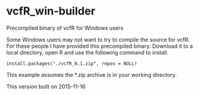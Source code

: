 # vcfR_win-builder
Precompiled binary of vcfR for Windows users



Some Windows users may not want to try to compile the source for vcfR.
For these people I have provided this precompiled binary.
Download it to a local directory, open R and use the following command to install.

    install.packages("./vcfR_0.1.zip", repos = NULL)


This example assumes the *.zip archive is in your working directory.


This version built on 2015-11-16







